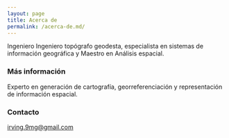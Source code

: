 ```yaml
---
layout: page
title: Acerca de
permalink: /acerca-de.md/
---
```

Ingeniero Ingeniero topógrafo geodesta, especialista en sistemas de información geográfica y Maestro en Análisis espacial.
 
### Más información

Experto en generación de cartografía, georreferenciación y representación de información espacial.

### Contacto

[irving.9mg@gmail.com](mailto:email@domain.com)
